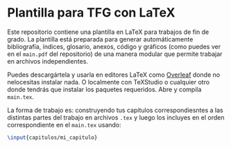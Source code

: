 # Plantilla para TFG con LaTeX

Este repositorio contiene una plantilla en LaTeX para trabajos de fin de grado.
La plantilla está preparada para generar automáticamente bibliografía, índices, glosario, anexos, código y gráficos (como puedes ver en el `main.pdf` del repositorio) de una manera modular que permite trabajar en archivos independientes.

Puedes descargártela y usarla en editores LaTeX como [Overleaf](https://www.overleaf.com) 
donde no nelocesitas instalar nada. O localmente con TeXStudio o cualquier otro  donde tendrás que 
instalar los paquetes requeridos.
Abre y compila `main.tex`.

La forma de trabajo es: construyendo tus capítulos correspondiesntes a las distintas partes del trabajo en archivos `.tex` y luego los incluyes en el orden correspondiente en el `main.tex` usando:

```latex
\input{capitulos/mi_capitulo}
```
